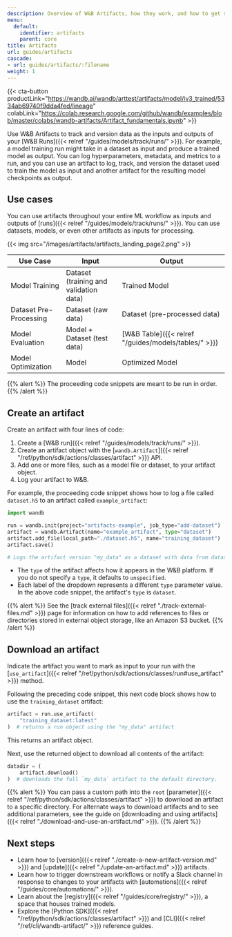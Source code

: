 ```yaml
---
description: Overview of W&B Artifacts, how they work, and how to get started using them.
menu:
  default:
    identifier: artifacts
    parent: core
title: Artifacts
url: guides/artifacts
cascade:
- url: guides/artifacts/:filename
weight: 1
---
```



{{< cta-button productLink="https://wandb.ai/wandb/arttest/artifacts/model/iv3_trained/5334ab69740f9dda4fed/lineage" colabLink="https://colab.research.google.com/github/wandb/examples/blob/master/colabs/wandb-artifacts/Artifact_fundamentals.ipynb" >}}

Use W&B Artifacts to track and version data as the inputs and outputs of your [W&B Runs]({{< relref "/guides/models/track/runs/" >}}). For example, a model training run might take in a dataset as input and produce a trained model as output. You can log hyperparameters, metadata, and metrics to a run, and you can use an artifact to log, track, and version the dataset used to train the model as input and another artifact for the resulting model checkpoints as output.

## Use cases
You can use artifacts throughout your entire ML workflow as inputs and outputs of [runs]({{< relref "/guides/models/track/runs/" >}}). You can use datasets, models, or even other artifacts as inputs for processing.

{{< img src="/images/artifacts/artifacts_landing_page2.png" >}}

| Use Case               | Input                       | Output                       |
|------------------------|-----------------------------|------------------------------|
| Model Training         | Dataset (training and validation data)     | Trained Model                |
| Dataset Pre-Processing | Dataset (raw data)          | Dataset (pre-processed data) |
| Model Evaluation       | Model + Dataset (test data) | [W&B Table]({{< relref "/guides/models/tables/" >}})                        |
| Model Optimization     | Model                       | Optimized Model              |


{{% alert %}}
The proceeding code snippets are meant to be run in order.
{{% /alert %}}

## Create an artifact

Create an artifact with four lines of code:
1. Create a [W&B run]({{< relref "/guides/models/track/runs/" >}}).
2. Create an artifact object with the [`wandb.Artifact`]({{< relref "/ref/python/sdk/actions/classes/artifact" >}}) API.
3. Add one or more files, such as a model file or dataset, to your artifact object.
4. Log your artifact to W&B.

For example, the proceeding code snippet shows how to log a file called `dataset.h5` to an artifact called `example_artifact`:

```python
import wandb

run = wandb.init(project="artifacts-example", job_type="add-dataset")
artifact = wandb.Artifact(name="example_artifact", type="dataset")
artifact.add_file(local_path="./dataset.h5", name="training_dataset")
artifact.save()

# Logs the artifact version "my_data" as a dataset with data from dataset.h5
```

- The `type` of the artifact affects how it appears in the W&B platform. If you do not specify a `type`, it defaults to `unspecified`.
- Each label of the dropdown represents a different `type` parameter value. In the above code snippet, the artifact's `type` is `dataset`.

{{% alert %}}
See the [track external files]({{< relref "./track-external-files.md" >}}) page for information on how to add references to files or directories stored in external object storage, like an Amazon S3 bucket. 
{{% /alert %}}

## Download an artifact
Indicate the artifact you want to mark as input to your run with the [`use_artifact`]({{< relref "/ref/python/sdk/actions/classes/run#use_artifact" >}}) method.

Following the preceding code snippet, this next code block shows how to use the `training_dataset` artifact: 

```python
artifact = run.use_artifact(
    "training_dataset:latest"
)  # returns a run object using the "my_data" artifact
```
This returns an artifact object.

Next, use the returned object to download all contents of the artifact:

```python
datadir = (
    artifact.download()
)  # downloads the full `my_data` artifact to the default directory.
```

{{% alert %}}
You can pass a custom path into the `root` [parameter]({{< relref "/ref/python/sdk/actions/classes/artifact" >}}) to download an artifact to a specific directory. For alternate ways to download artifacts and to see additional parameters, see the guide on [downloading and using artifacts]({{< relref "./download-and-use-an-artifact.md" >}}).
{{% /alert %}}


## Next steps
* Learn how to [version]({{< relref "./create-a-new-artifact-version.md" >}}) and [update]({{< relref "./update-an-artifact.md" >}}) artifacts.
* Learn how to trigger downstream workflows or notify a Slack channel in response to changes to your artifacts with [automations]({{< relref "/guides/core/automations/" >}}).
* Learn about the [registry]({{< relref "/guides/core/registry/" >}}), a space that houses trained models.
* Explore the [Python SDK]({{< relref "/ref/python/sdk/actions/classes/artifact" >}}) and [CLI]({{< relref "/ref/cli/wandb-artifact/" >}}) reference guides.
